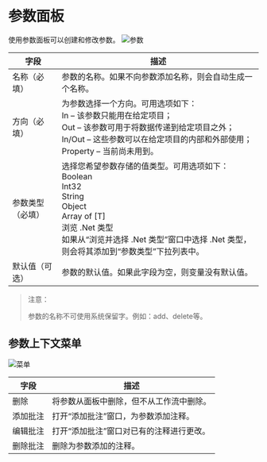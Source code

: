 # 参数面板 
使用参数面板可以创建和修改参数。 
![参数](https://docimages.blob.core.chinacloudapi.cn/images/Studio/Argument/argumentPanel.png)

|字段 |	描述 |
|-----|------|
|名称（必填）| 	参数的名称。如果不向参数添加名称，则会自动生成一个名称。 |
|方向（必填） |	为参数选择一个方向。可用选项如下：</br>In – 该参数只能用在给定项目；</br>Out – 该参数可用于将数据传递到给定项目之外；</br>In/Out – 这些参数可以在给定项目的内部和外部使用；</br>Property – 当前尚未用到。 
|参数类型（必填） |	选择您希望参数存储的值类型。可用选项如下：</br>Boolean </br>Int32</br>String</br>Object</br>Array of [T] </br>浏览 .Net 类型</br>如果从“浏览并选择 .Net 类型”窗口中选择 .Net 类型，则会将其添加到“参数类型”下拉列表中。 |
|默认值（可选）| 	参数的默认值。如果此字段为空，则变量没有默认值。 |

>注意： 
> 
>参数的名称不可使用系统保留字。例如：add、delete等。 

## 参数上下文菜单 
![菜单](https://docimages.blob.core.chinacloudapi.cn/images/Studio/Argument/argumentPanelMenu.png)

|字段 |	描述 |
|-----|------|
|删除 |	将参数从面板中删除，但不从工作流中删除。| 
|添加批注| 	打开“添加批注”窗口，为参数添加注释。 |
|编辑批注| 	打开“添加批注”窗口对已有的注释进行更改。 |
|删除批注| 	删除为参数添加的注释。| 
